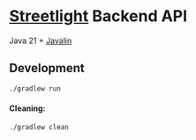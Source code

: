 # [Streetlight](https://caquita.app/api/v1) Backend API

Java 21 + [Javalin](https://javalin.io/)

## Development

```bash
./gradlew run
```

#### Cleaning:

```bash
./gradlew clean
```